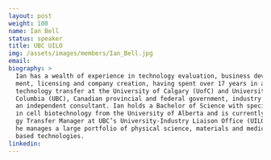 ```yaml
---
layout: post
weight: 100
name: Ian Bell
status: speaker
title: UBC UILO
img: /assets/images/members/Ian_Bell.jpg
email: 
biography: >
  Ian has a wealth of experience in technology evaluation, business develop-
  ment, licensing and company creation, having spent over 17 years in academic
  technology transfer at the University of Calgary (UofC) and University of British
  Columbia (UBC), Canadian provincial and federal government, industry and as
  an independent consultant. Ian holds a Bachelor of Science with specialization
  in cell biotechnology from the University of Alberta and is currently a Technolo-
  gy Transfer Manager at UBC’s University-Industry Liaison Office (UILO) where
  he manages a large portfolio of physical science, materials and medical-device
  based technologies.
linkedin: 
---
```

